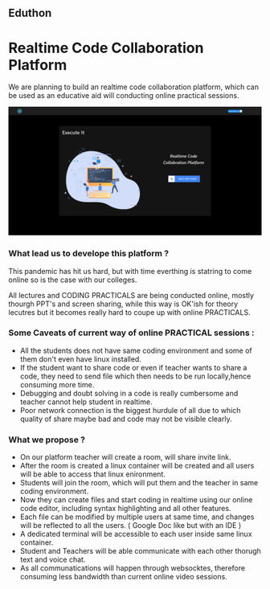 ## Eduthon
# Realtime Code Collaboration Platform

We are planning to build an realtime code collaboration platform, which can be used as an educative aid will conducting online practical sessions.

![alt text](/assets/screencapture-localhost-3000-login-2020-09-05-15_15_42.png "Image Here")



### What lead us to develope this platform ?

This pandemic has hit us hard, but with time everthing is statring to come online so is the case with our colleges.

All lectures and CODING PRACTICALS are being conducted online, mostly thourgh PPT's and screen sharing,
while this way is OK'ish for theory lecutres but it becomes really hard to coupe up with online PRACTICALS.

### Some Caveats of current way of online PRACTICAL sessions :
  * All the students does not have same coding environment and some of them don't even have linux installed. 
  * If the student want to share code or even if teacher wants to share a code, they need to send file which then needs to be run locally,hence consuming more time.
  * Debugging and doubt solving in a code is really cumbersome and teacher cannot help student in realtime.
  * Poor network connection is the biggest hurdule of all due to which quality of share maybe bad and code may not be visible clearly.
  
### What we propose ? 
  * On our platform teacher will create a room, will share invite link.
  * After the room is created a linux container will be created and all users will be able to access that linux enironment.
  * Students will join the room, which will put them and the teacher in same coding environment.
  * Now they can create files and start coding in realtime using our online code editor, including syntax highlighting and all other features.
  * Each file can be modified by multiple users at same time, and changes will be reflected to all the users. ( Google Doc like but with an IDE )
  * A dedicated terminal will be accessible to each user inside same linux container.
  * Student and Teachers will be able communicate with each other thorugh text and voice chat.
  * As all communatications will happen through websocktes, therefore consuming less bandwidth than current online video sessions. 
  



 
